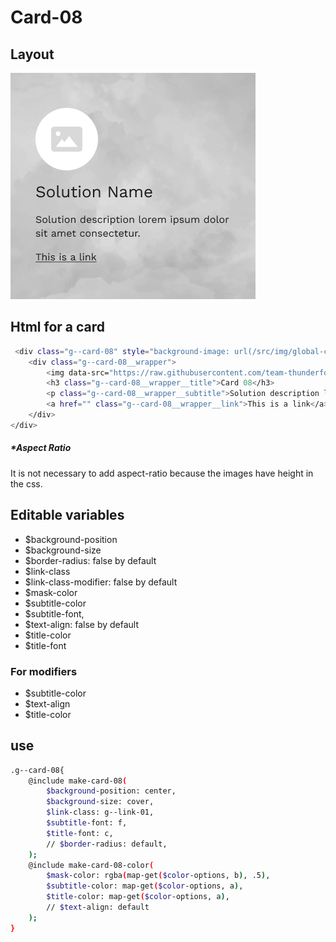 # Card-08

## Layout

![alt text][card-08]

[card-08]: /src/img/global-components/card/card-08.png

## Html for a card

```sh
 <div class="g--card-08" style="background-image: url(/src/img/global-components/card/card-bg-placeholder.jpg);">
    <div class="g--card-08__wrapper">
        <img data-src="https://raw.githubusercontent.com/team-thunderfoot/ui/main/src/img/global-components/card/card-img-placeholder.png" src="/src/img/global-components/placeholder.jpg" alt="alt text" class="g--card-08__wrapper__media g--lazy-01">
        <h3 class="g--card-08__wrapper__title">Card 08</h3>
        <p class="g--card-08__wrapper__subtitle">Solution description lorem ipsum dolor sit amet consectetur.</p>
        <a href="" class="g--card-08__wrapper__link">This is a link</a>
    </div>
</div>
```

##### \*Aspect Ratio

It is not necessary to add aspect-ratio because the images have height in the css.

## Editable variables

- $background-position
- $background-size
- $border-radius: false by default
- $link-class
- $link-class-modifier: false by default
- $mask-color
- $subtitle-color
- $subtitle-font,
- $text-align: false by default
- $title-color
- $title-font

### For modifiers

- $subtitle-color
- $text-align
- $title-color

## use

```sh
.g--card-08{
    @include make-card-08(
        $background-position: center,
        $background-size: cover,
        $link-class: g--link-01,
        $subtitle-font: f,
        $title-font: c,
        // $border-radius: default,
    );
    @include make-card-08-color(
        $mask-color: rgba(map-get($color-options, b), .5),
        $subtitle-color: map-get($color-options, a),
        $title-color: map-get($color-options, a),
        // $text-align: default
    );
}
```
